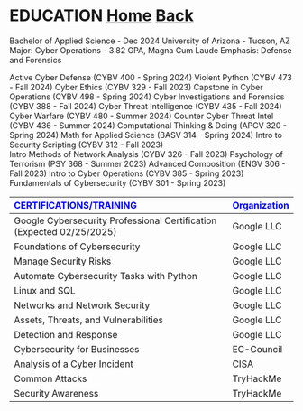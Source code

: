 # EDUCATION       [Home](../)  [Back](./)
Bachelor of Applied Science - Dec 2024
University of Arizona - Tucson, AZ 
Major: Cyber Operations - 3.82 GPA, Magna Cum Laude
Emphasis: Defense and Forensics

Active Cyber Defense (CYBV 400 - Spring 2024) 
Violent Python	(CYBV 473 - Fall 2024) 
Cyber Ethics (CYBV 329 - Fall 2023) 
Capstone in Cyber Operations (CYBV 498 - Spring 2024) 
Cyber Investigations and Forensics (CYBV 388 - Fall 2024) 
Cyber Threat Intelligence (CYBV 435 - Fall 2024) 
Cyber Warfare (CYBV 480 - Summer 2024) 
Counter Cyber Threat Intel (CYBV 436 - Summer 2024) 
Computational Thinking & Doing (APCV 320 - Spring 2024) 
Math for Applied Science (BASV 314 - Spring 2024) 
Intro to Security Scripting (CYBV 312 - Fall 2023)	 
Intro Methods of Network Analysis (CYBV 326 - Fall 2023) 
Psychology of Terrorism (PSY 368 - Summer 2023)
Advanced Composition (ENGV 306 - Fall 2023)
Intro to Cyber Operations (CYBV 385 - Spring 2023)
Fundamentals of Cybersecurity (CYBV 301 - Spring 2023)

 
| <span style="color:blue;">CERTIFICATIONS/TRAINING</span> | <span style="color:blue;">Organization</span> |
|:--------------------------------------------------------|:----------------------------------------------|
| Google Cybersecurity Professional Certification (Expected 02/25/2025) | Google LLC |
| Foundations of Cybersecurity                             | Google LLC |
| Manage Security Risks                                    | Google LLC |
| Automate Cybersecurity Tasks with Python                 | Google LLC |
| Linux and SQL                                            | Google LLC |
| Networks and Network Security                            | Google LLC |
| Assets, Threats, and Vulnerabilities                     | Google LLC |
| Detection and Response                                   | Google LLC |
| Cybersecurity for Businesses                             | EC-Council |
| Analysis of a Cyber Incident                             | CISA       |
| Common Attacks                                           | TryHackMe  |
| Security Awareness                                       | TryHackMe  |
